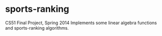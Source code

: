 # sports-ranking

CS51 Final Project, Spring 2014
Implements some linear algebra functions and sports-ranking algorithms.
